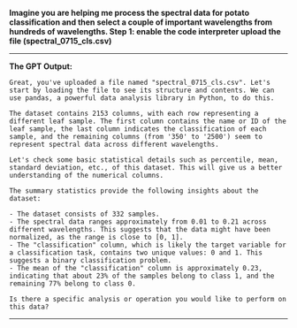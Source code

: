<b>

Imagine you are helping me process the spectral data for potato classification and then select a couple of important wavelengths from hundreds of wavelengths. 
Step 1:
enable the code interpreter
upload the file (spectral_0715_cls.csv)
</b>

---
<b>The GPT Output:</b>
```
Great, you've uploaded a file named "spectral_0715_cls.csv". Let's start by loading the file to see its structure and contents. We can use pandas, a powerful data analysis library in Python, to do this.

The dataset contains 2153 columns, with each row representing a different leaf sample. The first column contains the name or ID of the leaf sample, the last column indicates the classification of each sample, and the remaining columns (from '350' to '2500') seem to represent spectral data across different wavelengths.

Let's check some basic statistical details such as percentile, mean, standard deviation, etc., of this dataset. This will give us a better understanding of the numerical columns.

The summary statistics provide the following insights about the dataset:

- The dataset consists of 332 samples.
- The spectral data ranges approximately from 0.01 to 0.21 across different wavelengths. This suggests that the data might have been normalized, as the range is close to [0, 1].
- The "classification" column, which is likely the target variable for a classification task, contains two unique values: 0 and 1. This suggests a binary classification problem.
- The mean of the "classification" column is approximately 0.23, indicating that about 23% of the samples belong to class 1, and the remaining 77% belong to class 0.

Is there a specific analysis or operation you would like to perform on this data?
```
---
